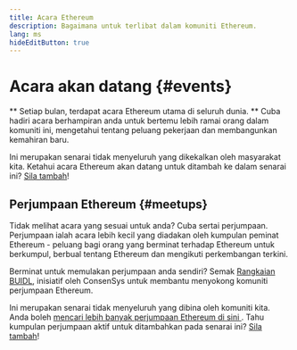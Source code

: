 ```yaml
---
title: Acara Ethereum
description: Bagaimana untuk terlibat dalam komuniti Ethereum.
lang: ms
hideEditButton: true
---
```


# Acara akan datang {#events}

** Setiap bulan, terdapat acara Ethereum utama di seluruh dunia. ** Cuba hadiri acara berhampiran anda untuk bertemu lebih ramai orang dalam komuniti ini, mengetahui tentang peluang pekerjaan dan membangunkan kemahiran baru.

<UpcomingEventsList/>

Ini merupakan senarai tidak menyeluruh yang dikekalkan oleh masyarakat kita. Ketahui acara Ethereum akan datang untuk ditambah ke dalam senarai ini? [Sila tambah](https://github.com/ethereum/ethereum-org-website/blob/dev/src/data/community-events.json)!

<EventsOrganizerBanner className="mt-16" />

## Perjumpaan Ethereum {#meetups}

Tidak melihat acara yang sesuai untuk anda? Cuba sertai perjumpaan. Perjumpaan ialah acara lebih kecil yang diadakan oleh kumpulan peminat Ethereum - peluang bagi orang yang berminat terhadap Ethereum untuk berkumpul, berbual tentang Ethereum dan mengikuti perkembangan terkini.

<MeetupList />

Berminat untuk memulakan perjumpaan anda sendiri? Semak [Rangkaian BUIDL](https://consensys.net/developers/buidlnetwork/), inisiatif oleh ConsenSys untuk membantu menyokong komuniti perjumpaan Ethereum.

Ini merupakan senarai tidak menyeluruh yang dibina oleh komuniti kita. Anda boleh [mencari lebih banyak perjumpaan Ethereum di sini ](https://www.meetup.com/topics/ethereum/). Tahu kumpulan perjumpaan aktif untuk ditambahkan pada senarai ini? [Sila tambah](https://github.com/ethereum/ethereum-org-website/blob/dev/src/data/community-meetups.json)!
